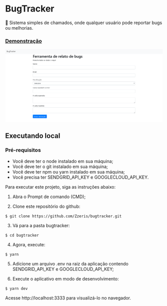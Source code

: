 # BugTracker
:bug: Sistema simples de chamados, onde qualquer usuário pode reportar bugs ou melhorias.

### [Demonstração](https://bugtracker.zzeris.now.sh/)

![Screenshot 1](screenshot.png)

## Executando local

### Pré-requisitos

* Você deve ter o node instalado em sua máquina;
* Você deve ter o git instalado em sua máquina;
* Você deve ter npm ou yarn instalado em sua máquina;
* Você precisa ter SENDGRID_API_KEY e GOOGLECLOUD_API_KEY.

Para executar este projeto, siga as instruções abaixo:

1. Abra o Prompt de comando (CMD);

2. Clone este repositório do github:

```
$ git clone https://github.com/Zzeris/bugtracker.git
```

3. Vá para a pasta bugtracker:

```
$ cd bugtracker
```

4. Agora, execute:

```
$ yarn
```

5. Adicione um arquivo .env na raiz da aplicação contendo SENDGRID_API_KEY e GOOGLECLOUD_API_KEY;

6. Execute o aplicativo em modo de desenvolvimento:

```
$ yarn dev
```

Acesse http://localhost:3333 para visualizá-lo no navegador.

